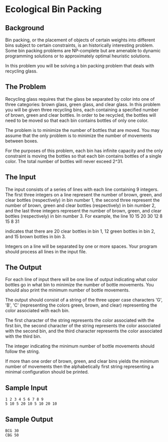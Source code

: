 # Ecological Bin Packing 

## Background

Bin packing, or the placement of objects of certain weights into different bins subject to certain constraints, is an historically interesting problem. Some bin packing problems are NP-complete but are amenable to dynamic programming solutions or to approximately optimal heuristic solutions.

In this problem you will be solving a bin packing problem that deals with recycling glass.

## The Problem

Recycling glass requires that the glass be separated by color into one of three categories: brown glass, green glass, and clear glass. In this problem you will be given three recycling bins, each containing a specified number of brown, green and clear bottles. In order to be recycled, the bottles will need to be moved so that each bin contains bottles of only one color.

The problem is to minimize the number of bottles that are moved. You may assume that the only problem is to minimize the number of movements between boxes.

For the purposes of this problem, each bin has infinite capacity and the only constraint is moving the bottles so that each bin contains bottles of a single color. The total number of bottles will never exceed 2^31.

## The Input

The input consists of a series of lines with each line containing 9 integers. The first three integers on a line represent the number of brown, green, and clear bottles (respectively) in bin number 1, the second three represent the number of brown, green and clear bottles (respectively) in bin number 2, and the last three integers represent the number of brown, green, and clear bottles (respectively) in bin number 3. For example, the line 10 15 20 30 12 8 15 8 31

indicates that there are 20 clear bottles in bin 1, 12 green bottles in bin 2, and 15 brown bottles in bin 3.

Integers on a line will be separated by one or more spaces. Your program should process all lines in the input file.

## The Output

For each line of input there will be one line of output indicating what color bottles go in what bin to minimize the number of bottle movements. You should also print the minimum number of bottle movements.

The output should consist of a string of the three upper case characters 'G', 'B', 'C' (representing the colors green, brown, and clear) representing the color associated with each bin.

The first character of the string represents the color associated with the first bin, the second character of the string represents the color associated with the second bin, and the third character represents the color associated with the third bin.

The integer indicating the minimum number of bottle movements should follow the string.

If more than one order of brown, green, and clear bins yields the minimum number of movements then the alphabetically first string representing a minimal configuration should be printed.

## Sample Input

```
1 2 3 4 5 6 7 8 9
5 10 5 20 10 5 10 20 10
```

## Sample Output

```
BCG 30
CBG 50
```
